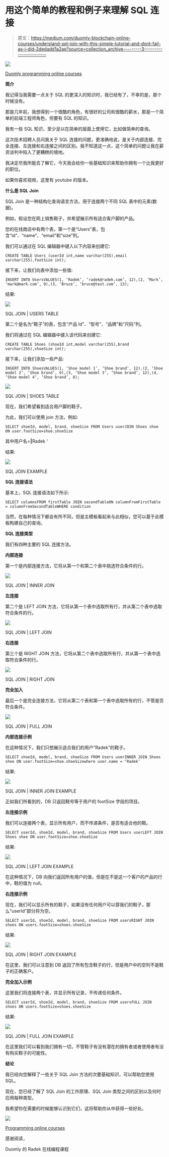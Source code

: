 # 用这个简单的教程和例子来理解 SQL 连接

> 原文：<https://medium.com/duomly-blockchain-online-courses/understand-sql-join-with-this-simple-tutorial-and-dont-fail-as-i-did-2dedadd1a2ae?source=collection_archive---------3----------------------->

![](img/16c236d0b08954745532c105573a75cf.png)

[Duomly programming online courses](https://www.duomly.com)

**简介**

我记得当我需要一点关于 SQL 的更深入的知识时，我已经有了，不幸的是，那个时候没有。

那是几年前，我想得到一个很酷的角色，有很好的公司和很酷的薪水，那是一个简单的前端工程师角色，但要有 SQL 的知识。

我有一些 SQL 知识，至少足以在简单的层面上使用它，比如做简单的查询。

这次技术招聘人员问我关于 SQL 连接的问题，更准确地说，是关于内部连接、完全连接、左连接和右连接之间的区别。我不知道这一点，这个简单的问题让我在薪资谈判中陷入了更糟糕的境地。

我决定尽我所能去了解它，今天我会给你一些基础知识来帮助你拥有一个比我更好的职位。

如果你喜欢视频，这里有 youtube 的版本。

**什么是 SQL Join**

SQL Join 是一种结构化查询语言方法，用于连接两个不同 SQL 表中的元素(数据)。

例如，假设您在网上销售鞋子，并希望展示所有适合客户脚的产品。

您的在线商店中有两个表，第一个是“Users”表，包含“id”、“name”、“email”和“size”列。

我们可以通过在 SQL 编辑器中键入以下内容来创建它:

```
CREATE TABLE Users (userId int,name varchar(255),email varchar(255),footSize int);
```

接下来，让我们向表中添加一些值:

```
INSERT INTO UsersVALUES(1, ‘Radek’, ‘radek@radek.com’, 12),(2, ‘Mark’, ‘mark@mark.com’, 9),(3, ‘Bruce’, ‘bruce@test.com’, 13);
```

结果:

![](img/fe65bac9d8bec8856ecdcc9dac638536.png)

SQL JOIN | USERS TABLE

第二个是名为“鞋子”的表，包含“产品 Id”、“型号”、“品牌”和“尺码”列。

我们将通过在 SQL 编辑器中键入该代码来创建它:

```
CREATE TABLE Shoes (shoeId int,model varchar(255),brand varchar(255),shoeSize int);
```

接下来，让我们添加一些产品:

```
INSERT INTO ShoesVALUES(1, ‘Shoe model 1’, ‘Shoe brand’, 12),(2, ‘Shoe model 2’, ‘Shoe brand’, 9),(3, ‘Shoe model 3’, ‘Shoe brand’, 12),(4, ‘Shoe model 4’, ‘Shoe brand’, 8);
```

![](img/586482be107d376ffd8a185b1095f932.png)

SQL JOIN | SHOES TABLE

现在，我们希望看到适合用户脚的鞋子。

为此，我们可以使用 join 方法，例如:

```
SELECT shoeId, model, brand, shoeSize FROM Users userJOIN Shoes shoe ON user.footSize=shoe.shoeSize
```

其中用户名=‖Radek '

结果:

![](img/d4d909882a52940238665cb26085d823.png)

SQL JOIN EXAMPLE

**SQL 连接语法**

基本上，SQL 连接语法如下所示:

```
SELECT columnsFROM firstTable JOIN secondTableON columnFromFirstTable = columnFromSecondTableWHERE condition
```

当然，在每种情况下都会有所不同，但是主模板看起来与此相似，您可以基于此模板构建自己的查询。

**SQL 连接类型**

我们有四种主要的 SQL 连接方法。

**内部连接**

第一个是内部连接方法，它将从第一个和第二个表中挑选符合条件的行。

![](img/7126da795b00364dca8d96d12d964ecc.png)

SQL JOIN | INNER JOIN

**左连接**

第二个是 LEFT JOIN 方法，它将从第一个表中选取所有行，并从第二个表中选取符合条件的行。

![](img/fd3955b4ebd4d2450c5f4776a426a91f.png)

SQL JOIN | LEFT JOIN

**右连接**

第三个是 RIGHT JOIN 方法，它将从第二个表中选取所有行，并从第一个表中选取符合条件的行。

![](img/836b2d137fc53e24fcac1e84fa9c0b78.png)

SQL JOIN | RIGHT JOIN

**完全加入**

最后一个是完全连接方法，它将从第二个表和第一个表中选取所有的行，不管是否符合条件。

![](img/f31a73e248bbb266c390cdf949ab7890.png)

SQL JOIN | FULL JOIN

**内部连接示例**

在这种情况下，我们只想展示适合我们的用户“Radek”的鞋子。

```
SELECT shoeId, model, brand, shoeSize FROM Users userINNER JOIN Shoes shoe ON user.footSize=shoe.shoeSizewhere user.name = ‘Radek’
```

结果:

![](img/e95b45a3ec74ad13624206be72a0a0c4.png)

SQL JOIN | INNER JOIN EXAMPLE

正如我们所看到的，DB 只返回鞋号等于用户的 footSize 字段的项目。

**左连接示例**

我们可以连接两个表，显示所有用户，而不传递条件，是否有适合他的鞋。

```
SELECT userId, shoeId, model, brand, shoeSize FROM Users userLEFT JOIN Shoes shoe ON user.footSize=shoe.shoeSize
```

结果:

![](img/77285ccf9dc7497a3a6d4a56b962c86c.png)

SQL JOIN | LEFT JOIN EXAMPLE

在这种情况下，DB 向我们返回所有用户的值，但是在不是这一个客户的产品的行中，鞋的值为 null。

**右连接示例**

现在，我们可以显示所有的鞋子，如果没有任何用户可以穿我们的鞋子，那么“userId”部分将为空。

```
SELECT userId, shoeId, model, brand, shoeSize FROM usersRIGHT JOIN shoes ON users.footSize=shoes.shoeSize
```

结果:

![](img/357cc8179d07e886bf1c995caa560a4c.png)

SQL JOIN | RIGHT JOIN EXAMPLE

在这里，我们可以注意到 DB 返回了所有包含鞋子的行，但是用户中的空列不是鞋子的正确客户。

**完全加入示例**

这里我们将连接两个表，并显示所有记录，不传递任何条件。

```
SELECT userId, shoeId, model, brand, shoeSize FROM usersFULL JOIN shoes ON users.footSize=shoes.shoeSize
```

结果:

![](img/e3d6223496a95800b6b06e1e31cb1a48.png)

SQL JOIN | FULL JOIN EXAMPLE

在这里我们可以看到我们拥有一切，不管鞋子有没有潜在的拥有者或者使用者有没有购买鞋子的可能性。

**结论**

我已经向您解释了一些关于 SQL Join 方法的次要基础知识，可以帮助您使用 SQL。

现在，您已经了解了 SQL Join 的工作原理、SQL Join 类型之间的区别以及何时应用每种类型。

我希望你在需要的时候能够认识到它们，这将帮助你从中获得一些好处。

![](img/da0dbcf44b16aceb7cca413a6d9a5ef7.png)

[Programming online courses](https://www.duomly.com)

感谢阅读，

Duomly 的 Radek 在线编程课程